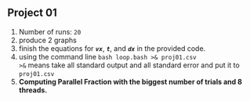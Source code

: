 ## Project 01

1. Number of runs: `20`
2. produce 2 graphs
3. finish the equations for ***`vx`***, ***`t`***, and ***`dx`*** in the provided code.
4. using the command line `bash loop.bash >& proj01.csv` <br>
   `>&` means take all standard output and all standard error and put it to `proj01.csv`
5. **Computing Parallel Fraction with the biggest number of trials and 8 threads.**
